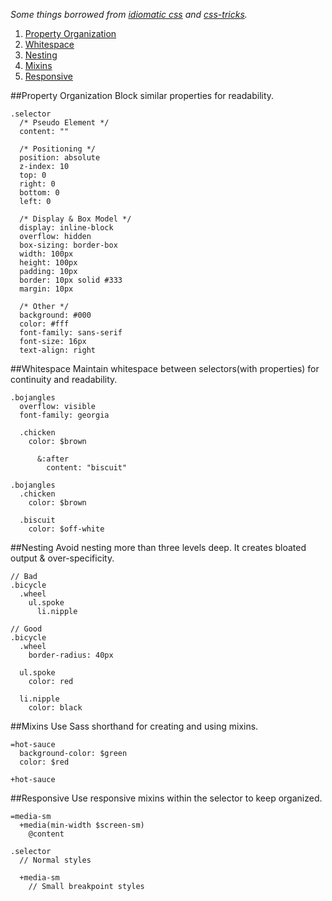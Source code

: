 *Some things borrowed from [idiomatic css](https://github.com/necolas/idiomatic-css) and [css-tricks](http://css-tricks.com/sass-style-guide/).*

1. [Property Organization](#property-organization)
1. [Whitespace](#whitespace)
1. [Nesting](#nesting)
1. [Mixins](#mixins)
1. [Responsive](#responsive)

##Property Organization
Block similar properties for readability.
```
.selector
  /* Pseudo Element */
  content: ""

  /* Positioning */
  position: absolute
  z-index: 10
  top: 0
  right: 0
  bottom: 0
  left: 0

  /* Display & Box Model */
  display: inline-block
  overflow: hidden
  box-sizing: border-box
  width: 100px
  height: 100px
  padding: 10px
  border: 10px solid #333
  margin: 10px

  /* Other */
  background: #000
  color: #fff
  font-family: sans-serif
  font-size: 16px
  text-align: right
```

##Whitespace
Maintain whitespace between selectors(with properties) for continuity and readability.
```
.bojangles
  overflow: visible
  font-family: georgia

  .chicken
    color: $brown

      &:after
        content: "biscuit"

.bojangles
  .chicken
    color: $brown

  .biscuit
    color: $off-white
```

##Nesting
Avoid nesting more than three levels deep. It creates bloated output & over-specificity.
```
// Bad
.bicycle
  .wheel
    ul.spoke
      li.nipple

// Good
.bicycle
  .wheel
    border-radius: 40px

  ul.spoke
    color: red

  li.nipple
    color: black
```

##Mixins
Use Sass shorthand for creating and using mixins.
```
=hot-sauce
  background-color: $green
  color: $red

+hot-sauce
```

##Responsive
Use responsive mixins within the selector to keep organized.
```
=media-sm
  +media(min-width $screen-sm)
    @content

.selector
  // Normal styles

  +media-sm
    // Small breakpoint styles
```